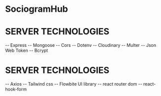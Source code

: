 # SociogramHub


# SERVER TECHNOLOGIES
-- Express
-- Mongoose
-- Cors
-- Dotenv
-- Cloudinary
-- Multer
-- Json Web Token
-- Bcrypt

# SERVER TECHNOLOGIES
-- Axios
-- Tailwind css
-- Flowbite UI library
-- react router dom
-- react-hook-form